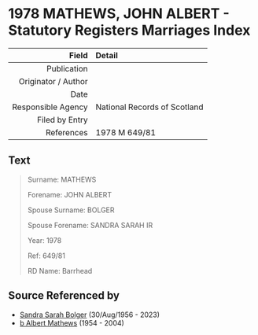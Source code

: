 ﻿---
layout: page
permalink: /sources/s53286741
---

# 1978 MATHEWS, JOHN ALBERT - Statutory Registers Marriages Index

Field | Detail
---:|:---
Publication | 
Originator / Author | 
Date | 
Responsible Agency | National Records of Scotland
Filed by Entry | 
References | 1978 M 649/81

## Text

> Surname: MATHEWS
>
> Forename: JOHN ALBERT
>
> Spouse Surname: BOLGER
>
> Spouse Forename: SANDRA SARAH IR
>
> Year: 1978
>
> Ref: 649/81
>
> RD Name: Barrhead
>

## Source Referenced by

* [Sandra Sarah Bolger](../people/@2758880@-sandra-sarah-bolger-b1956-8-30-d2023.md) (30/Aug/1956 - 2023)
* [b Albert Mathews](../people/@35875756@-b-albert-mathews-b1954-d2004.md) (1954 - 2004)
